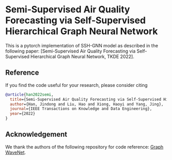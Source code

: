 # Semi-Supervised Air Quality Forecasting via Self-Supervised Hierarchical Graph Neural Network

This is a pytorch implementation of SSH-GNN model as described in the following paper: 
[Semi-Supervised Air Quality Forecasting via Self-Supervised Hierarchical Graph Neural Network, TKDE 2022].

## Reference
If you find the code useful for your research, please consider citing
```bib
@article{han2022semi,
  title={Semi-Supervised Air Quality Forecasting via Self-Supervised Hierarchical Graph Neural Network},
  author={Han, Jindong and Liu, Hao and Xiong, Haoyi and Yang, Jing},
  journal={IEEE Transactions on Knowledge and Data Engineering},
  year={2022}
}
```

## Acknowledgement
We thank the authors of the following repository for code reference:
[Graph WaveNet](https://github.com/nnzhan/Graph-WaveNet).
